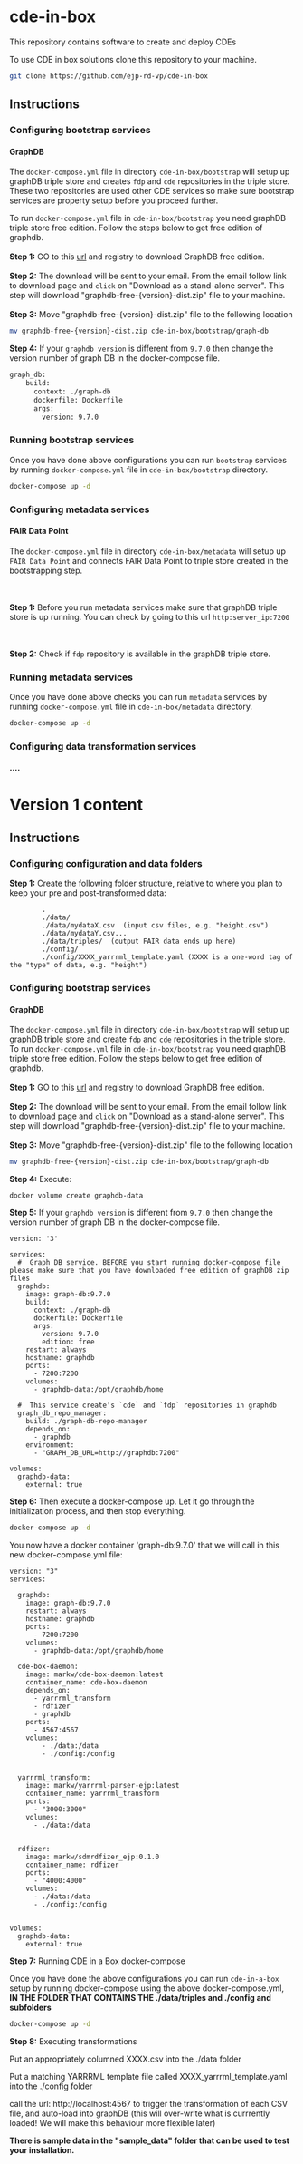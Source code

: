 # cde-in-box
This repository contains software to create and deploy CDEs

To use CDE in box solutions clone this repository to your machine.

```sh
git clone https://github.com/ejp-rd-vp/cde-in-box
```

## Instructions

### Configuring bootstrap services
#### GraphDB
The `docker-compose.yml` file in directory `cde-in-box/bootstrap` will setup up graphDB triple store and creates `fdp` and `cde` repositories in the triple store. These two repositories are used other CDE services so make sure bootstrap services are property setup before you proceed further.
   
To run `docker-compose.yml` file in `cde-in-box/bootstrap` you need graphDB triple store free edition. Follow the steps below to get free edition of graphdb.
<br></br>
**Step 1:** GO to this [url](https://www.ontotext.com/products/graphdb/graphdb-free/) and registry to download GraphDB free edition.
<br></br>
**Step 2:** The download will be sent to your email. From the email follow link to download page and `click` on "Download as a stand-alone server". This step will download "graphdb-free-{version}-dist.zip" file to your machine.
<br></br>
**Step 3:** Move "graphdb-free-{version}-dist.zip" file to the following location

```sh
mv graphdb-free-{version}-dist.zip cde-in-box/bootstrap/graph-db
```

**Step 4:** If your `graphdb version` is different from `9.7.0` then change the version number of graph DB in the docker-compose file.

```sh
graph_db:
    build:
      context: ./graph-db
      dockerfile: Dockerfile        
      args:
        version: 9.7.0
```
### Running bootstrap services
Once you have done above configurations you can run `bootstrap` services by running `docker-compose.yml` file in `cde-in-box/bootstrap` directory.

```sh
docker-compose up -d
```




### Configuring metadata services
#### FAIR Data Point
The `docker-compose.yml` file in directory `cde-in-box/metadata` will setup up `FAIR Data Point` and connects FAIR Data Point to triple store created in the bootstrapping step.

<br></br>
**Step 1:** Before you run metadata services make sure that graphDB triple store is up running. You can check by going to this url `http:server_ip:7200`


<br></br>
**Step 2:** Check if `fdp` repository is available in the graphDB triple store.


### Running metadata services
Once you have done above checks you can run `metadata` services by running `docker-compose.yml` file in `cde-in-box/metadata` directory.

```sh
docker-compose up -d
```


### Configuring data transformation services
#### ....



# Version 1 content

## Instructions
### Configuring configuration and data folders 

**Step 1:** Create the following folder structure, relative to where you plan to keep your pre and post-transformed data:

```
        .
        ./data/   
        ./data/mydataX.csv  (input csv files, e.g. "height.csv")
        ./data/mydataY.csv...
        ./data/triples/  (output FAIR data ends up here)
        ./config/
        ./config/XXXX_yarrrml_template.yaml (XXXX is a one-word tag of the "type" of data, e.g. "height")
```

### Configuring bootstrap services
#### GraphDB
The `docker-compose.yml` file in directory `cde-in-box/bootstrap` will setup up graphDB triple store and create `fdp` and `cde` repositories in the triple store. 
To run `docker-compose.yml` file in `cde-in-box/bootstrap` you need graphDB triple store free edition. Follow the steps below to get free edition of graphdb.
<br></br>
**Step 1:** GO to this [url](https://www.ontotext.com/products/graphdb/graphdb-free/) and registry to download GraphDB free edition.
<br></br>
**Step 2:** The download will be sent to your email. From the email follow link to download page and `click` on "Download as a stand-alone server". This step will download "graphdb-free-{version}-dist.zip" file to your machine.
<br></br>
**Step 3:** Move "graphdb-free-{version}-dist.zip" file to the following location

```sh
mv graphdb-free-{version}-dist.zip cde-in-box/bootstrap/graph-db
```
**Step 4:** Execute:

```
docker volume create graphdb-data
```

**Step 5:** If your `graphdb version` is different from `9.7.0` then change the version number of graph DB in the docker-compose file.

```
version: '3'

services:
  #  Graph DB service. BEFORE you start running docker-compose file please make sure that you have downloaded free edition of graphDB zip files	
  graphdb:
    image: graph-db:9.7.0
    build:
      context: ./graph-db
      dockerfile: Dockerfile        
      args:
        version: 9.7.0
        edition: free
    restart: always
    hostname: graphdb
    ports:
      - 7200:7200
    volumes:
      - graphdb-data:/opt/graphdb/home
    
  #  This service create's `cde` and `fdp` repositories in graphdb	
  graph_db_repo_manager:
    build: ./graph-db-repo-manager
    depends_on:
      - graphdb
    environment:
      - "GRAPH_DB_URL=http://graphdb:7200"

volumes:
  graphdb-data:
    external: true

```


**Step 6:** Then execute a docker-compose up.   Let it go through the initialization process, and then stop everything.

```sh
docker-compose up -d
```

You now have a docker container 'graph-db:9.7.0' that we will call in this new docker-compose.yml file:

```
version: "3"
services:
  
  graphdb:
    image: graph-db:9.7.0
    restart: always
    hostname: graphdb
    ports:
      - 7200:7200
    volumes:
      - graphdb-data:/opt/graphdb/home

  cde-box-daemon: 
    image: markw/cde-box-daemon:latest
    container_name: cde-box-daemon
    depends_on:
      - yarrrml_transform
      - rdfizer
      - graphdb
    ports:
      - 4567:4567
    volumes:
        - ./data:/data
        - ./config:/config
        
        
  yarrrml_transform: 
    image: markw/yarrrml-parser-ejp:latest
    container_name: yarrrml_transform
    ports:
      - "3000:3000"
    volumes:
      - ./data:/data
  
  
  rdfizer: 
    image: markw/sdmrdfizer_ejp:0.1.0
    container_name: rdfizer
    ports:
      - "4000:4000"
    volumes:
      - ./data:/data
      - ./config:/config

    
volumes:
  graphdb-data:
    external: true

```

**Step 7:**  Running CDE in a Box docker-compose

Once you have done the above configurations you can run `cde-in-a-box` setup by running docker-compose using the above docker-compose.yml,
**IN THE FOLDER THAT CONTAINS THE ./data/triples and ./config and subfolders**

```sh
docker-compose up -d
```

**Step 8:**  Executing transformations

Put an appropriately columned XXXX.csv into the ./data folder

Put a matching YARRRML template file called XXXX_yarrrml_template.yaml into the ./config folder

call the url:  http://localhost:4567 to trigger the transformation of each CSV file, and auto-load into graphDB (this will over-write what is currrently loaded!  We will make this behaviour more flexible later)

**There is sample data in the "sample_data" folder that can be used to test your installation.**
